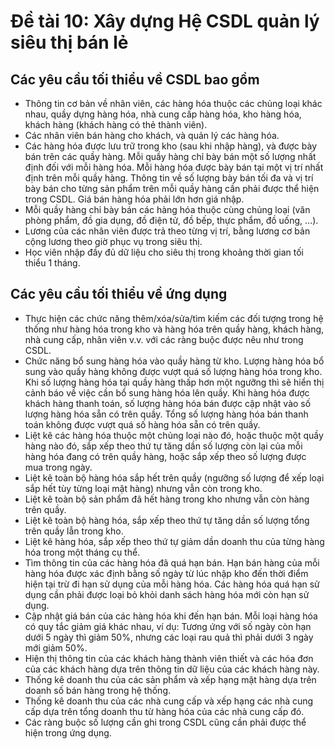 # Đề tài 10: Xây dựng Hệ CSDL quản lý siêu thị bán lẻ

## Các yêu cầu tối thiểu về CSDL bao gồm

- Thông tin cơ bản về nhân viên, các hàng hóa thuộc các chủng loại
    khác nhau, quầy dựng hàng hóa, nhà cung cấp hàng hóa, kho hàng hóa,
    khách hàng (khách hàng có thẻ thành viên).
- Các nhân viên bán hàng cho khách, và quản lý các hàng hóa.
- Các hàng hóa được lưu trữ trong kho (sau khi nhập hàng), và được bày
    bán trên các quầy hàng. Mỗi quầy hàng chỉ bày bán một số lượng nhất
    định đối với mỗi hàng hóa. Mỗi hàng hóa được bày bán tại một vị trí
    nhất định trên mỗi quầy hàng. Thông tin về số lượng bày bán tối đa
    và vị trí bày bán cho từng sản phẩm trên mỗi quầy hàng cần phải được
    thể hiện trong CSDL. Giá bán hàng hóa phải lớn hơn giá nhập.
- Mỗi quầy hàng chỉ bày bán các hàng hóa thuộc cùng chủng loại (văn
    phòng phẩm, đồ gia dụng, đồ điện tử, đồ bếp, thực phẩm, đồ uống,
    ...).
- Lương của các nhân viên được trả theo từng vị trí, bằng lương cơ bản
    cộng lương theo giờ phục vụ trong siêu thị.
- Học viên nhập đầy đủ dữ liệu cho siêu thị trong khoảng thời gian tối
    thiểu 1 tháng.

## Các yêu cầu tối thiểu về ứng dụng

- Thực hiện các chức năng thêm/xóa/sửa/tìm kiếm các đối tượng trong hệ
    thống như hàng hóa trong kho và hàng hóa trên quầy hàng, khách hàng,
    nhà cung cấp, nhân viên v.v. với các ràng buộc được nêu như trong
    CSDL.
- Chức năng bổ sung hàng hóa vào quầy hàng từ kho. Lượng hàng hóa bổ
    sung vào quầy hàng không được vượt quá số lượng hàng hóa trong kho.
    Khi số lượng hàng hóa tại quầy hàng thấp hơn một ngưỡng thì sẽ hiển
    thị cảnh báo về việc cần bổ sung hàng hóa lên quầy. Khi hàng hóa
    được khách hàng thanh toán, số lượng hàng hóa bán được cập nhật vào
    số lượng hàng hóa sẵn có trên quầy. Tổng số lượng hàng hóa bán thanh
    toán không được vượt quá số hàng hóa sẵn có trên quầy.
- Liệt kê các hàng hóa thuộc một chủng loại nào đó, hoặc thuộc một
    quầy hàng nào đó, sắp xếp theo thứ tự tăng dần số lượng còn lại của
    mỗi hàng hóa đang có trên quầy hàng, hoặc sắp xếp theo số lượng được
    mua trong ngày.
- Liệt kê toàn bộ hàng hóa sắp hết trên quầy (ngưỡng số lượng để xếp
    loại sắp hết tùy từng loại mặt hàng) nhưng vẫn còn trong kho.
- Liệt kê toàn bộ sản phẩm đã hết hàng trong kho nhưng vẫn còn hàng
    trên quầy.
- Liệt kê toàn bộ hàng hóa, sắp xếp theo thứ tự tăng dần số lượng tổng
    trên quầy lẫn trong kho.
- Liệt kê hàng hóa, sắp xếp theo thứ tự giảm dần doanh thu của từng
    hàng hóa trong một tháng cụ thể.
- Tìm thông tin của các hàng hóa đã quá hạn bán. Hạn bán hàng của mỗi
    hàng hóa được xác định bằng số ngày từ lúc nhập kho đến thời điểm
    hiện tại trừ đi hạn sử dụng của mỗi hàng hóa. Các hàng hóa quá hạn
    sử dụng cần phải được loại bỏ khỏi danh sách hàng hóa mới còn hạn sử
    dụng.
- Cập nhật giá bán của các hàng hóa khi đến hạn bán. Mỗi loại hàng hóa
    có quy tắc giảm giá khác nhau, ví dụ: Tương ứng với số ngày còn hạn
    dưới 5 ngày thì giảm 50%, nhưng các loại rau quả thì phải dưới 3
    ngày mới giảm 50%.
- Hiện thị thông tin của các khách hàng thành viên thiết và các hóa
    đơn của các khách hàng dựa trên thông tin dữ liệu của các khách hàng
    này.
- Thống kê doanh thu của các sản phẩm và xếp hạng mặt hàng dựa trên
    doanh số bán hàng trong hệ thống.
- Thống kê doanh thu của các nhà cung cấp và xếp hạng các nhà cung cấp
    dựa trên tổng doanh thu từ hàng hóa của các nhà cung cấp đó.
- Các ràng buộc số lượng cần ghi trong CSDL cũng cần phải được thể
    hiện trong ứng dụng.
